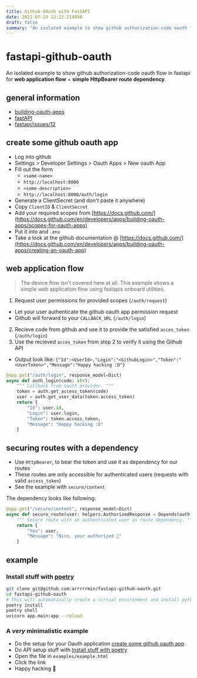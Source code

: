 ```yaml
--- 
title: Github OAuth with FastAPI 
date: 2021-07-23 12:22.214030
draft: false
summary: "An isolated example to show github authorization-code oauth flow in fastapi for web application flow + simple HttpBearer route dependency. This example can be used for all providers of code-based oauth authorization patterns."
---
```


# fastapi-github-oauth
An isolated example to show github authorization-code oauth flow in fastapi for 
**web application flow** + **simple HttpBearer route dependency**. 

## general information
* [building-oauth-apps](https://docs.github.com/en/developers/apps/building-oauth-apps)
* [fastAPI](https://fastapi.tiangolo.com)
* [fastapi/issues/12](https://github.com/tiangolo/fastapi/issues/12#issuecomment-457706256)

## create some github oauth app
* Log into github
* Settings > Developer Settings > Oauth Apps > New oauth App
* Fill out the form
  * `<some-name>`
  * `http://localhost:8000`
  * `<some-description>`
  * `http://localhost:8000/auth/login`
* Generate a ClientSecret (and don't paste it anywhere)
* Copy `ClientID` & `ClientSecret`
* Add your required scopes from [https://docs.github.com/](https://docs.github.com/en/developers/apps/building-oauth-apps/scopes-for-oauth-apps)
* Put it into and `.env`
* Take a look at the github documentation @ [https://docs.github.com/](https://docs.github.com/en/developers/apps/building-oauth-apps/creating-an-oauth-app)

## web application flow
> The device flow isn't covered here at all. This example shows a simple web application flow using fastapis onboard utilities.

1. Request user permissions for provided scopes (`/auth/request`)
  * Let your user authenticate the github oauth app permission request
  * Github will forward to your `CALLBACK_URL` (`/auth/login`)
2. Recieve code from github and use it to provide the satisfied `acces_token` (`/auth/login`)
3. Use the recieved `acces_token` from step 2 to verify it using the Github API 
  * Output look like: `{"Id":<UserId>,"Login":"<GithubLogin>","Token":"<UserToken>","Message":"Happy hacking :D"}`

````Python
@app.get("/auth/login", response_model=Dict)
async def auth_login(code: str):
    """ Callback from oauth provider. """
    token = auth.get_access_token(code)
    user = auth.get_user_data(token.access_token)
    return {
        "Id": user.id,
        "Login": user.login,
        "Token": token.access_token,
        "Message": "Happy hacking :D"
    }
````

## securing routes with a dependency
* Use `HttpBearer`, to bear the token and use it as dependency for our routes
* These routes are only accessible for authenticated users (requests with valid `access_token`) 
* See the example with `secure/content`

The dependency looks like following:
````Python
@app.get("/secure/content", response_model=Dict)
async def secure_route(user: helpers.AuthorizedResponse = Depends(auth.authorized_user)):
    """ Secure route with an authenticated user as route dependency. """
    return {
        "You": user,
        "Message": "Nice, your authorized 🎉"
    }
````

## example

### Install stuff with [poetry](https://python-poetry.org)
```bash
git clone git@github.com:arrrrrmin/fastapi-github-oauth.git
cd fastapi-github-oauth
# This will automatically create a virtual environment and install python-deps in pyproject.toml
poetry install
poetry shell
uvicorn app.main:app --reload
```

### A _very_ minimalistic example
* Do the setup for your Oauth application [create some github oauth app](#create-some-github-oauth-app)
* Do API setup stuff with [Install stuff with poetry](#Install-stuff-with-poetry)
* Open the file in `examples/example.html`
* Click the link
* Happy hacking 🎉
